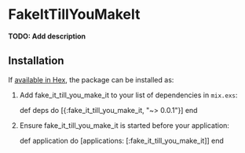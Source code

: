 # FakeItTillYouMakeIt

**TODO: Add description**

## Installation

If [available in Hex](https://hex.pm/docs/publish), the package can be installed as:

  1. Add fake_it_till_you_make_it to your list of dependencies in `mix.exs`:

        def deps do
          [{:fake_it_till_you_make_it, "~> 0.0.1"}]
        end

  2. Ensure fake_it_till_you_make_it is started before your application:

        def application do
          [applications: [:fake_it_till_you_make_it]]
        end

